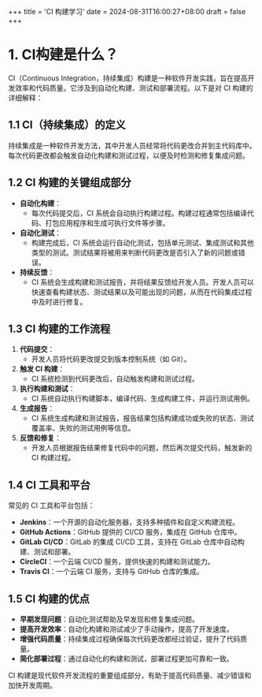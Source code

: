 +++
title = 'CI 构建学习'
date = 2024-08-31T16:00:27+08:00
draft = false
+++

# 1. CI构建是什么？

CI（Continuous Integration，持续集成）构建是一种软件开发实践，旨在提高开发效率和代码质量。它涉及到自动化构建、测试和部署流程。以下是对 CI 构建的详细解释：

## **1.1 CI（持续集成）的定义**

持续集成是一种软件开发方法，其中开发人员经常将代码更改合并到主代码库中。每次代码更改都会触发自动化构建和测试过程，以便及时检测和修复集成问题。

## **1.2 CI 构建的关键组成部分**

- **自动化构建**：
  - 每次代码提交后，CI 系统会自动执行构建过程。构建过程通常包括编译代码、打包应用程序和生成可执行文件等步骤。
- **自动化测试**：
  - 构建完成后，CI 系统会运行自动化测试，包括单元测试、集成测试和其他类型的测试。测试结果将被用来判断代码更改是否引入了新的问题或错误。
- **持续反馈**：
  - CI 系统会生成构建和测试报告，并将结果反馈给开发人员。开发人员可以快速查看构建状态、测试结果以及可能出现的问题，从而在代码集成过程中及时进行修复。

## **1.3 CI 构建的工作流程**

1. **代码提交**：
   - 开发人员将代码更改提交到版本控制系统（如 Git）。
2. **触发 CI 构建**：
   - CI 系统检测到代码更改后，自动触发构建和测试过程。
3. **执行构建和测试**：
   - CI 系统自动执行构建脚本，编译代码、生成构建工件，并运行测试用例。
4. **生成报告**：
   - CI 系统生成构建和测试报告，报告结果包括构建成功或失败的状态、测试覆盖率、失败的测试用例等信息。
5. **反馈和修复**：
   - 开发人员根据报告结果修复代码中的问题，然后再次提交代码，触发新的 CI 构建过程。

## **1.4 CI 工具和平台**

常见的 CI 工具和平台包括：

- **Jenkins**：一个开源的自动化服务器，支持多种插件和自定义构建流程。
- **GitHub Actions**：GitHub 提供的 CI/CD 服务，集成在 GitHub 仓库中。
- **GitLab CI/CD**：GitLab 的集成 CI/CD 工具，支持在 GitLab 仓库中自动构建、测试和部署。
- **CircleCI**：一个云端 CI/CD 服务，提供快速的构建和测试能力。
- **Travis CI**：一个云端 CI 服务，支持与 GitHub 仓库的集成。

## **1.5 CI 构建的优点**

- **早期发现问题**：自动化测试帮助及早发现和修复集成问题。
- **提高开发效率**：自动化构建和测试减少了手动操作，提高了开发速度。
- **增强代码质量**：持续集成过程确保每次代码更改都经过验证，提升了代码质量。
- **简化部署过程**：通过自动化的构建和测试，部署过程更加可靠和一致。

CI 构建是现代软件开发流程的重要组成部分，有助于提高代码质量、减少错误和加快开发周期。
